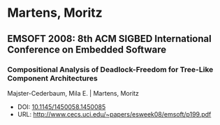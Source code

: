 # Martens, Moritz

## EMSOFT 2008: 8th ACM SIGBED International Conference on Embedded Software

### Compositional Analysis of Deadlock-Freedom for Tree-Like Component Architectures
Majster-Cederbaum, Mila E. | Martens, Moritz
* DOI: [10.1145/1450058.1450085](https://doi.org/10.1145/1450058.1450085)
* URL: <http://www.cecs.uci.edu/~papers/esweek08/emsoft/p199.pdf>

